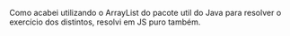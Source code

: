 Como acabei utilizando o ArrayList do pacote util do Java para resolver o exercício dos distintos, resolvi em JS puro também.
